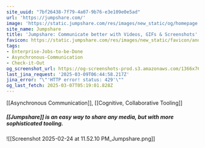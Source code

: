 ```yaml
---
site_uuid: "7bf26438-7f79-4a07-9b76-e3e109e0e5ad"
url: 'https://jumpshare.com/'
image: 'https://static.jumpshare.com/res/images/new_static/og/homepage.png'
site_name: Jumpshare
title: 'Jumpshare: Communicate better with Videos, GIFs & Screenshots'
favicon: https://static.jumpshare.com/res/images/new_static/favicon/android-icon-192x192.png
tags:
- Enterprise-Jobs-to-be-Done
- Asynchronous-Communication
- Check-it-Out
og_screenshot_url: https://og-screenshots-prod.s3.amazonaws.com/1366x768/80/false/844df42efb9ecc1bdda48b735b1cbb6d8ecd910bb490c81b80c1d4fe183e8110.jpeg
last_jina_request: '2025-03-09T06:44:58.217Z'
jina_error: "\"'HTTP error! status: 429'\""
og_last_fetch: 2025-03-07T05:19:01.828Z
---
```

[[Asynchronous Communication]], [[Cognitive, Collaborative Tooling]]
##### [[Jumpshare]] is an easy way to share any media, but with more sophisticated tooling.
![[Screenshot 2025-02-24 at 11.52.10 PM_Jumpshare.png]]
